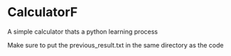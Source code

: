 # CalculatorF
A simple calculator thats a python learning process 


Make sure to put the previous_result.txt in the same directory as the code

